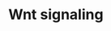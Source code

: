 ---
annotations:
- id: PW:0000201
  parent: signaling pathway
  type: Pathway Ontology
  value: Wnt signaling, canonical pathway
- id: PW:0000008
  parent: signaling pathway
  type: Pathway Ontology
  value: Wnt signaling pathway
authors:
- M.Lieberman
- MaintBot
- AlexanderPico
- MartijnVanIersel
- Khanspers
- Thomas
- Ewexler
- Zari
- Mkutmon
- Fehrhart
- Egonw
- DeSl
- Eweitz
description: 'Wnt proteins are secreted morphogens that are required for basic developmental
  processes, such as cell-fate specification, progenitor-cell proliferation and the
  control of asymmetric cell division, in many different species and organs. There
  are at least three different Wnt pathways: the canonical pathway, the planar cell
  polarity (PCP) pathway and the Wnt/Ca2+ pathway. In the canonical Wnt pathway, the
  major effect of Wnt ligand binding to its receptor is the stabilization of cytoplasmic
  beta-catenin through inhibition of the bea-catenin degradation complex. Beta-catenin
  is then free to enter the nucleus and activate Wnt-regulated genes through its interaction
  with TCF (T-cell factor) family transcription factors and concomitant recruitment
  of coactivators. Planar cell polarity (PCP) signaling leads to the activation of
  the small GTPases RHOA (RAS homologue gene-family member A) and RAC1, which activate
  the stress kinase JNK (Jun N-terminal kinase) and ROCK (RHO-associated coiled-coil-containing
  protein kinase 1) and leads to remodelling of the cytoskeleton and changes in cell
  adhesion and motility. WNT-Ca2+ signalling is mediated through G proteins and phospholipases
  and leads to transient increases in cytoplasmic free calcium that subsequently activate
  the kinase PKC (protein kinase C) and CAMKII (calcium calmodulin mediated kinase
  II) and the phosphatase calcineurin.  Source: [http://www.genome.jp/kegg/pathway/hsa/hsa04310.html
  KEGG].  Proteins on this pathway have targeted assays available via the [https://assays.cancer.gov/available_assays?wp_id=WP428
  CPTAC Assay Portal]'
last-edited: 2021-05-07
organisms:
- Homo sapiens
redirect_from:
- /index.php/Pathway:WP428
- /instance/WP428
- /instance/WP428_rr116549
revision: r116549
schema-jsonld:
- '@context': https://schema.org/
  '@id': https://wikipathways.github.io/pathways/WP428.html
  '@type': Dataset
  creator:
    '@type': Organization
    name: WikiPathways
  description: 'Wnt proteins are secreted morphogens that are required for basic developmental
    processes, such as cell-fate specification, progenitor-cell proliferation and
    the control of asymmetric cell division, in many different species and organs.
    There are at least three different Wnt pathways: the canonical pathway, the planar
    cell polarity (PCP) pathway and the Wnt/Ca2+ pathway. In the canonical Wnt pathway,
    the major effect of Wnt ligand binding to its receptor is the stabilization of
    cytoplasmic beta-catenin through inhibition of the bea-catenin degradation complex.
    Beta-catenin is then free to enter the nucleus and activate Wnt-regulated genes
    through its interaction with TCF (T-cell factor) family transcription factors
    and concomitant recruitment of coactivators. Planar cell polarity (PCP) signaling
    leads to the activation of the small GTPases RHOA (RAS homologue gene-family member
    A) and RAC1, which activate the stress kinase JNK (Jun N-terminal kinase) and
    ROCK (RHO-associated coiled-coil-containing protein kinase 1) and leads to remodelling
    of the cytoskeleton and changes in cell adhesion and motility. WNT-Ca2+ signalling
    is mediated through G proteins and phospholipases and leads to transient increases
    in cytoplasmic free calcium that subsequently activate the kinase PKC (protein
    kinase C) and CAMKII (calcium calmodulin mediated kinase II) and the phosphatase
    calcineurin.  Source: [http://www.genome.jp/kegg/pathway/hsa/hsa04310.html KEGG].  Proteins
    on this pathway have targeted assays available via the [https://assays.cancer.gov/available_assays?wp_id=WP428
    CPTAC Assay Portal]'
  keywords:
  - APC
  - AXIN1
  - CAMK2A
  - CAMK2B
  - CAMK2D
  - CAMK2G
  - CCND1
  - CCND2
  - CCND3
  - CER1
  - CHD8
  - CSNK1A1
  - CSNK1A1L
  - CSNK1E
  - CSNK2A1
  - CSNK2A2
  - CSNK2A3
  - CSNK2B
  - CTBP1
  - CTBP2
  - CTNNB1
  - CTNNBIP1
  - CXXC4
  - Ca2+
  - DAAM1
  - DAAM2
  - DKK1
  - DKK2
  - DKK4
  - DVL1
  - DVL2
  - DVL3
  - FOSL1
  - FRAT1
  - FRAT2
  - FZD1
  - FZD10
  - FZD2
  - FZD3
  - FZD4
  - FZD5
  - FZD6
  - FZD7
  - FZD8
  - FZD9
  - GPC4
  - GSK3B
  - INVS
  - JUN
  - KREM1
  - LEF1
  - LRP5
  - LRP6
  - MAP3K7
  - MAPK10
  - MAPK8
  - MAPK9
  - MYC
  - NFATC1
  - NFATC2
  - NFATC3
  - NFATC4
  - NKD1
  - NKD2
  - NLK
  - NOTUM
  - PLAU
  - PLCB1
  - PLCB2
  - PLCB3
  - PLCB4
  - PORCN
  - PPP3CA
  - PPP3CB
  - PPP3CC
  - PPP3R1
  - PPP3R2
  - PRICKLE1
  - PRICKLE2
  - PRKCA
  - PRKCB
  - PRKCG
  - RAC1
  - RHOA
  - ROCK2
  - ROR1
  - ROR2
  - RYK
  - SENP2
  - SERPINF1
  - SFRP1
  - SFRP2
  - SFRP4
  - SFRP5
  - SOST
  - SOX17
  - TCF7
  - TCF7L1
  - TCF7L2
  - VANGL1
  - VANGL2
  - WIF1
  - WNT1
  - WNT10A
  - WNT10B
  - WNT11
  - WNT16
  - WNT2
  - WNT2B
  - WNT3
  - WNT3A
  - WNT4
  - WNT5A
  - WNT5B
  - WNT6
  - WNT7A
  - WNT7B
  license: CC0
  name: Wnt signaling
seo: CreativeWork
title: Wnt signaling
wpid: WP428
---